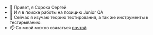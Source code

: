 - 👋 Привет, я Сорока Сергей      
- 👀 И я в поиске работы на позицию Junior QA
- 🌱 Сейчас я изучаю теорию тестирования, а так же инструменты к тестирыванию. 
- 📫 Со мной можно связаться <a href="mailto:doppelganger444@gmail.com?subject=Тестирование">почтой</a>

<!---

--->
